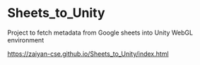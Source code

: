 # Sheets_to_Unity
Project to fetch metadata from Google sheets into Unity WebGL environment

https://zaiyan-cse.github.io/Sheets_to_Unity/index.html
